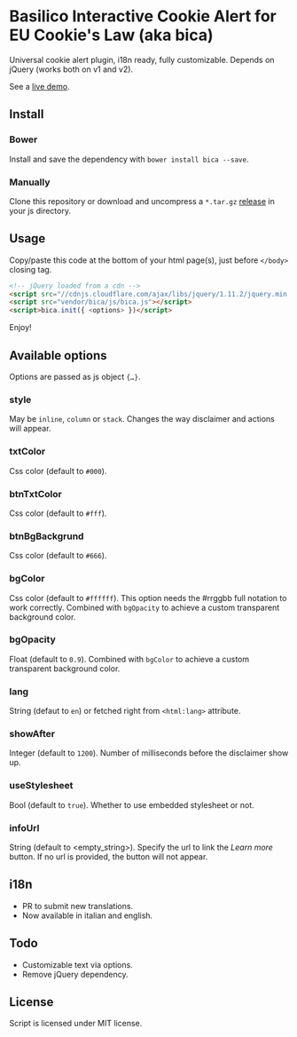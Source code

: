 # Basilico Interactive Cookie Alert for EU Cookie's Law (aka bica)

Universal cookie alert plugin, i18n ready, fully customizable. Depends on jQuery (works both on v1 and v2).

See a [live demo](http://www.basili.co?ref=gh).


## Install

### Bower 

Install and save the dependency with `bower install bica --save`.

### Manually

Clone this repository or download and uncompress a `*.tar.gz` [release](https://github.com/basilico/bica/releases) in your js directory.


## Usage

Copy/paste this code at the bottom of your html page(s), just before `</body>` closing tag.

```html
<!-- jQuery loaded from a cdn -->
<script src="//cdnjs.cloudflare.com/ajax/libs/jquery/1.11.2/jquery.min.js"></script>
<script src="vendor/bica/js/bica.js"></script>
<script>bica.init({ <options> })</script>
```

Enjoy!


## Available options

Options are passed as js object `{…}`.

### style
May be `inline`, `column` or `stack`. Changes the way disclaimer and actions will appear.

### txtColor
Css color (default to `#000`).

### btnTxtColor
Css color (default to `#fff`).

### btnBgBackgrund
Css color (default to `#666`).

### bgColor
Css color (default to `#ffffff`). This option needs the #rrggbb full notation to work correctly. Combined with `bgOpacity` to achieve a custom transparent background color.

### bgOpacity
Float (default to `0.9`). Combined with `bgColor` to achieve a custom transparent background color.

### lang
String (defaut to `en`) or fetched right from `<html:lang>` attribute.

### showAfter
Integer (default to `1200`). Number of milliseconds before the disclaimer show up.

### useStylesheet
Bool (default to `true`). Whether to use embedded stylesheet or not.

### infoUrl
String (default to <empty_string>). Specify the url to link the *Learn more* button. If no url is provided, the button will not appear.


## i18n

- PR to submit new translations.
- Now available in italian and english.


## Todo

- Customizable text via options.
- Remove jQuery dependency.


## License

Script is licensed under MIT license.
